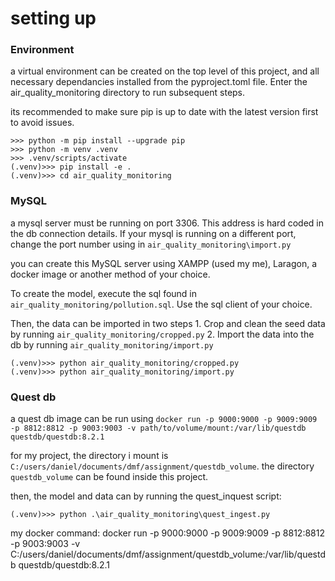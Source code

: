 
# setting up

### Environment

a virtual environment can be created on the top level of this project, and all necessary dependancies installed from the pyproject.toml file. Enter the air_quality_monitoring directory to run subsequent steps.

its recommended to make sure pip is up to date with the latest version first to avoid issues.

```
>>> python -m pip install --upgrade pip
>>> python -m venv .venv
>>> .venv/scripts/activate
(.venv)>>> pip install -e .
(.venv)>>> cd air_quality_monitoring
```

### MySQL

a mysql server must be running on port 3306. This address is hard coded in the db connection details. If your mysql is running on a different port, change the port number using in `air_quality_monitoring\import.py` 

you can create this MySQL server using XAMPP (used my me), Laragon, a docker image or another method of your choice.

To create the model, execute the sql found in `air_quality_monitoring/pollution.sql`. Use the sql client of your choice. 

Then, the data can be imported in two steps
    1. Crop and clean the seed data by running `air_quality_monitoring/cropped.py`
    2. Import the data into the db by running `air_quality_monitoring/import.py`

```
(.venv)>>> python air_quality_monitoring/cropped.py
(.venv)>>> python air_quality_monitoring/import.py
```

### Quest db

a quest db image can be run using 
`docker run -p 9000:9000 -p 9009:9009 -p 8812:8812 -p 9003:9003 -v path/to/volume/mount:/var/lib/questdb questdb/questdb:8.2.1`

for my project, the directory i mount is `C:/users/daniel/documents/dmf/assignment/questdb_volume`.
the directory `questdb_volume` can be found inside this project.

then, the model and data can by running the quest_inquest script:

```
(.venv)>>> python .\air_quality_monitoring\quest_ingest.py
```




my docker command:
docker run -p 9000:9000 -p 9009:9009 -p 8812:8812 -p 9003:9003 -v C:/users/daniel/documents/dmf/assignment/questdb_volume:/var/lib/questdb questdb/questdb:8.2.1
